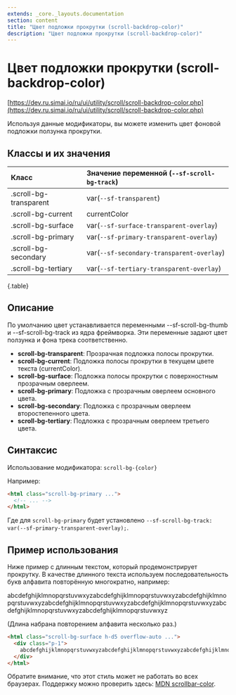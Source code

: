```yaml
---
extends: _core._layouts.documentation
section: content
title: "Цвет подложки прокрутки (scroll-backdrop-color)"
description: "Цвет подложки прокрутки (scroll-backdrop-color)"
---
```


# Цвет подложки прокрутки (scroll-backdrop-color)

[https://dev.ru.simai.io/ru/ui/utility/scroll/scroll-backdrop-color.php](https://dev.ru.simai.io/ru/ui/utility/scroll/scroll-backdrop-color.php)

Используя данные модификаторы, вы можете изменить цвет фоновой подложки ползунка прокрутки.

## Классы и их значения

| Класс                  | Значение переменной (`--sf-scroll-bg-track`)  |
|:-----------------------|:------------------------------------------------------------------|
| .scroll-bg-transparent | var(`--sf-transparent`)                                           |
| .scroll-bg-current     | currentColor                                                      |
| .scroll-bg-surface     | var(`--sf-surface-transparent-overlay`)                           |
| .scroll-bg-primary     | var(`--sf-primary-transparent-overlay`)                           |
| .scroll-bg-secondary   | var(`--sf-secondary-transparent-overlay`)                         |
| .scroll-bg-tertiary    | var(`--sf-tertiary-transparent-overlay`)                          |
{.table}

## Описание

По умолчанию цвет устанавливается переменными --sf-scroll-bg-thumb и --sf-scroll-bg-track из ядра фреймворка. Эти
переменные задают цвет ползунка и фона трека соответственно.

- **scroll-bg-transparent**: Прозрачная подложка полосы прокрутки.
- **scroll-bg-current**: Подложка полосы прокрутки в текущем цвете текста (currentColor).
- **scroll-bg-surface**: Подложка полосы прокрутки с поверхностным прозрачным оверлеем.
- **scroll-bg-primary**: Подложка с прозрачным оверлеем основного цвета.
- **scroll-bg-secondary**: Подложка с прозрачным оверлеем второстепенного цвета.
- **scroll-bg-tertiary**: Подложка с прозрачным оверлеем третьего цвета.

## Синтаксис

Использование модификатора: `scroll-bg-{color}`

Например:

```html
<html class="scroll-bg-primary ...">
  <!-- ... -->
</html>
```

Где для `scroll-bg-primary` будет установлено `--sf-scroll-bg-track: var(--sf-primary-transparent-overlay);`.

## Пример использования

Ниже пример с длинным текстом, который продемонстрирует прокрутку. В качестве длинного текста используем
последовательность букв алфавита повторённую многократно, например:

abcdefghijklmnopqrstuvwxyzabcdefghijklmnopqrstuvwxyzabcdefghijklmnopqrstuvwxyzabcdefghijklmnopqrstuvwxyzabcdefghijklmnopqrstuvwxyzabcdefghijklmnopqrstuvwxyzabcdefghijklmnopqrstuvwxyz

(Длина набрана повторением алфавита несколько раз.)

```html
<html class="scroll-bg-surface h-d5 overflow-auto ...">
  <div class="p-1">
    abcdefghijklmnopqrstuvwxyzabcdefghijklmnopqrstuvwxyzabcdefghijklmnopqrstuvwxyzabcdefghijklmnopqrstuvwxyzabcdefghijklmnopqrstuvwxyzabcdefghijklmnopqrstuvwxyzabcdefghijklmnopqrstuvwxyz
  </div>
</html>
```

Обратите внимание, что этот стиль может не работать во всех браузерах. Поддержку можно проверить
здесь: [MDN scrollbar-color](https://developer.mozilla.org/en-US/docs/Web/CSS/scrollbar-color).
